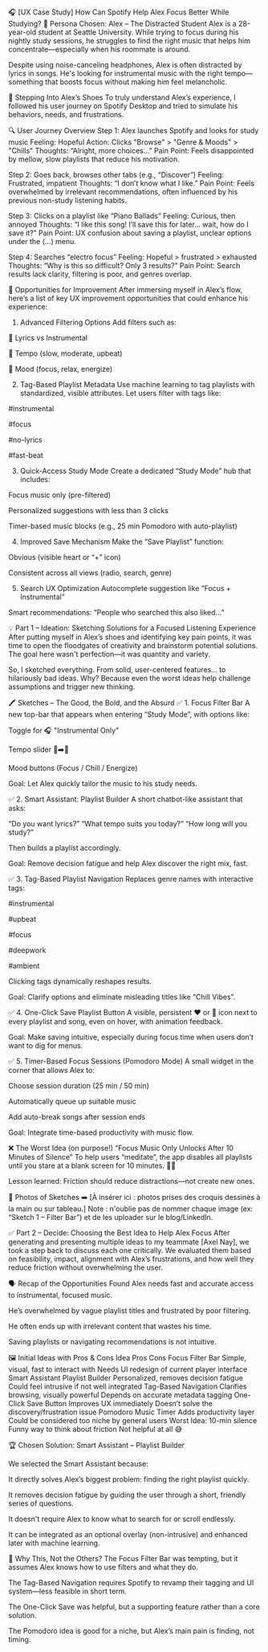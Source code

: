 
🎧 [UX Case Study] How Can Spotify Help Alex Focus Better While Studying?
👤 Persona Chosen: Alex – The Distracted Student
Alex is a 28-year-old student at Seattle University. While trying to focus during his nightly study sessions, he struggles to find the right music that helps him concentrate—especially when his roommate is around.

Despite using noise-canceling headphones, Alex is often distracted by lyrics in songs. He's looking for instrumental music with the right tempo—something that boosts focus without making him feel melancholic.

🧠 Stepping Into Alex’s Shoes
To truly understand Alex’s experience, I followed his user journey on Spotify Desktop and tried to simulate his behaviors, needs, and frustrations.

🔍 User Journey Overview
Step 1: Alex launches Spotify and looks for study music
Feeling: Hopeful
Action: Clicks "Browse" > "Genre & Moods" > "Chills"
Thoughts: “Alright, more choices…”
Pain Point: Feels disappointed by mellow, slow playlists that reduce his motivation.

Step 2: Goes back, browses other tabs (e.g., “Discover”)
Feeling: Frustrated, impatient
Thoughts: “I don’t know what I like.”
Pain Point: Feels overwhelmed by irrelevant recommendations, often influenced by his previous non-study listening habits.

Step 3: Clicks on a playlist like “Piano Ballads”
Feeling: Curious, then annoyed
Thoughts: “I like this song! I’ll save this for later… wait, how do I save it?”
Pain Point: UX confusion about saving a playlist, unclear options under the (...) menu.

Step 4: Searches “electro focus”
Feeling: Hopeful > frustrated > exhausted
Thoughts: “Why is this so difficult? Only 3 results?”
Pain Point: Search results lack clarity, filtering is poor, and genres overlap.

🔧 Opportunities for Improvement
After immersing myself in Alex’s flow, here’s a list of key UX improvement opportunities that could enhance his experience:

1. Advanced Filtering Options
Add filters such as:

🎵 Lyrics vs Instrumental

🕺 Tempo (slow, moderate, upbeat)

🧠 Mood (focus, relax, energize)

2. Tag-Based Playlist Metadata
Use machine learning to tag playlists with standardized, visible attributes. Let users filter with tags like:

#instrumental

#focus

#no-lyrics

#fast-beat

3. Quick-Access Study Mode
Create a dedicated “Study Mode” hub that includes:

Focus music only (pre-filtered)

Personalized suggestions with less than 3 clicks

Timer-based music blocks (e.g., 25 min Pomodoro with auto-playlist)

4. Improved Save Mechanism
Make the “Save Playlist” function:

Obvious (visible heart or “+” icon)

Consistent across all views (radio, search, genre)

5. Search UX Optimization
Autocomplete suggestion like “Focus + Instrumental”

Smart recommendations: “People who searched this also liked…”


💡 Part 1 – Ideation: Sketching Solutions for a Focused Listening Experience
After putting myself in Alex’s shoes and identifying key pain points, it was time to open the floodgates of creativity and brainstorm potential solutions. The goal here wasn't perfection—it was quantity and variety.

So, I sketched everything. From solid, user-centered features… to hilariously bad ideas. Why? Because even the worst ideas help challenge assumptions and trigger new thinking.

🖍️ Sketches – The Good, the Bold, and the Absurd
✅ 1. Focus Filter Bar
A new top-bar that appears when entering “Study Mode”, with options like:

Toggle for 🎧 "Instrumental Only"

Tempo slider 🐢➡️🐇

Mood buttons (Focus / Chill / Energize)

Goal: Let Alex quickly tailor the music to his study needs.

✅ 2. Smart Assistant: Playlist Builder
A short chatbot-like assistant that asks:

“Do you want lyrics?”
“What tempo suits you today?”
“How long will you study?”

Then builds a playlist accordingly.

Goal: Remove decision fatigue and help Alex discover the right mix, fast.

✅ 3. Tag-Based Playlist Navigation
Replaces genre names with interactive tags:

#instrumental

#upbeat

#focus

#deepwork

#ambient

Clicking tags dynamically reshapes results.

Goal: Clarify options and eliminate misleading titles like “Chill Vibes”.

✅ 4. One-Click Save Playlist Button
A visible, persistent ❤️ or 📌 icon next to every playlist and song, even on hover, with animation feedback.

Goal: Make saving intuitive, especially during focus time when users don’t want to dig for menus.

✅ 5. Timer-Based Focus Sessions (Pomodoro Mode)
A small widget in the corner that allows Alex to:

Choose session duration (25 min / 50 min)

Automatically queue up suitable music

Add auto-break songs after session ends

Goal: Integrate time-based productivity with music flow.

❌ The Worst Idea (on purpose!)
“Focus Music Only Unlocks After 10 Minutes of Silence”
To help users “meditate”, the app disables all playlists until you stare at a blank screen for 10 minutes. 😵‍💫

Lesson learned: Friction should reduce distractions—not create new ones.

📸 Photos of Sketches
➡️ [À insérer ici : photos prises des croquis dessinés à la main ou sur tableau.]
Note : n'oublie pas de nommer chaque image (ex: “Sketch 1 – Filter Bar”) et de les uploader sur le blog/LinkedIn.





✅ Part 2 – Decide: Choosing the Best Idea to Help Alex Focus
After generating and presenting multiple ideas to my teammate [Axel Nay], we took a step back to discuss each one critically. We evaluated them based on feasibility, impact, alignment with Alex’s frustrations, and how well they reduce friction without overwhelming the user.

🗣️ Recap of the Opportunities Found
Alex needs fast and accurate access to instrumental, focused music.

He’s overwhelmed by vague playlist titles and frustrated by poor filtering.

He often ends up with irrelevant content that wastes his time.

Saving playlists or navigating recommendations is not intuitive.

🖼️ Initial Ideas with Pros & Cons
Idea	Pros	Cons
Focus Filter Bar	Simple, visual, fast to interact with	Needs UI redesign of current player interface
Smart Assistant Playlist Builder	Personalized, removes decision fatigue	Could feel intrusive if not well integrated
Tag-Based Navigation	Clarifies browsing, visually powerful	Depends on accurate metadata tagging
One-Click Save Button	Improves UX immediately	Doesn’t solve the discovery/frustration issue
Pomodoro Music Timer	Adds productivity layer	Could be considered too niche by general users
Worst Idea: 10-min silence	Funny way to think about friction	Not helpful at all 😅

🏆 Chosen Solution: Smart Assistant – Playlist Builder

We selected the Smart Assistant because:

It directly solves Alex’s biggest problem: finding the right playlist quickly.

It removes decision fatigue by guiding the user through a short, friendly series of questions.

It doesn't require Alex to know what to search for or scroll endlessly.

It can be integrated as an optional overlay (non-intrusive) and enhanced later with machine learning.

🧠 Why This, Not the Others?
The Focus Filter Bar was tempting, but it assumes Alex knows how to use filters and what they do.

The Tag-Based Navigation requires Spotify to revamp their tagging and UI system—less feasible in short term.

The One-Click Save was helpful, but a supporting feature rather than a core solution.

The Pomodoro idea is good for a niche, but Alex’s main pain is finding, not timing.

